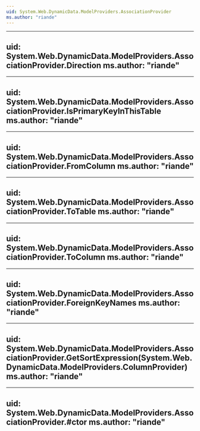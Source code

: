 ```yaml
---
uid: System.Web.DynamicData.ModelProviders.AssociationProvider
ms.author: "riande"
---
```


---
uid: System.Web.DynamicData.ModelProviders.AssociationProvider.Direction
ms.author: "riande"
---

---
uid: System.Web.DynamicData.ModelProviders.AssociationProvider.IsPrimaryKeyInThisTable
ms.author: "riande"
---

---
uid: System.Web.DynamicData.ModelProviders.AssociationProvider.FromColumn
ms.author: "riande"
---

---
uid: System.Web.DynamicData.ModelProviders.AssociationProvider.ToTable
ms.author: "riande"
---

---
uid: System.Web.DynamicData.ModelProviders.AssociationProvider.ToColumn
ms.author: "riande"
---

---
uid: System.Web.DynamicData.ModelProviders.AssociationProvider.ForeignKeyNames
ms.author: "riande"
---

---
uid: System.Web.DynamicData.ModelProviders.AssociationProvider.GetSortExpression(System.Web.DynamicData.ModelProviders.ColumnProvider)
ms.author: "riande"
---

---
uid: System.Web.DynamicData.ModelProviders.AssociationProvider.#ctor
ms.author: "riande"
---
